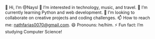 👋 Hi, I’m @Naysl
👀 I’m interested in technology, music, and travel.
🌱 I’m currently learning Python and web development.
💞️ I’m looking to collaborate on creative projects and coding challenges.
📫 How to reach me: nathfarias0070@gmail.com.
😄 Pronouns: he/him.
⚡ Fun fact: I’m studying Computer Science!

<!---
Naysl/Naysl is a ✨ special ✨ repository because its `README.md` (this file) appears on your GitHub profile.
You can click the Preview link to take a look at your changes.
--->
